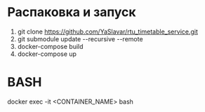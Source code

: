# Распаковка и запуск
1. git clone https://github.com/YaSlavar/rtu_timetable_service.git
2. git submodule update --recursive --remote
3. docker-compose build
4. docker-compose up

# BASH
docker exec -it <CONTAINER_NAME> bash

